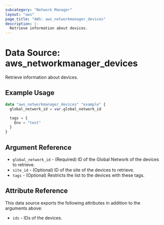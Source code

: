 ```yaml
---
subcategory: "Network Manager"
layout: "aws"
page_title: "AWS: aws_networkmanager_devices"
description: |-
  Retrieve information about devices.
---
```


# Data Source: aws_networkmanager_devices

Retrieve information about devices.

## Example Usage

```terraform
data "aws_networkmanager_devices" "example" {
  global_network_id = var.global_network_id

  tags = {
    Env = "test"
  }
}
```

## Argument Reference

* `global_network_id` - (Required) ID of the Global Network of the devices to retrieve.
* `site_id` - (Optional) ID of the site of the devices to retrieve.
* `tags` - (Optional) Restricts the list to the devices with these tags.

## Attribute Reference

This data source exports the following attributes in addition to the arguments above:

* `ids` - IDs of the devices.
